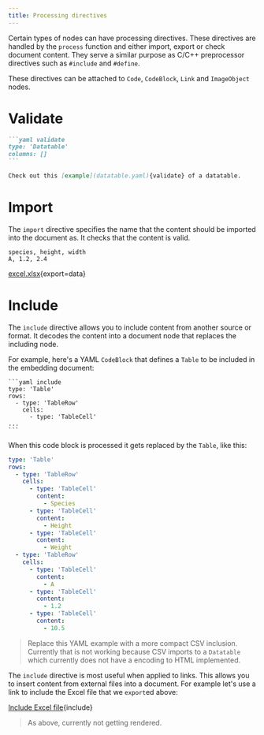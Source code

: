 ```yaml
---
title: Processing directives
---
```


Certain types of nodes can have processing directives. These directives are handled by the `process` function and either import, export or check document content. They serve a similar purpose as C/C++ preprocessor directives such as `#include` and `#define`.

These directives can be attached to `Code`, `CodeBlock`, `Link` and `ImageObject` nodes.

# Validate

````md validate
```yaml validate
type: 'Datatable'
columns: []
```
````

```md validate
Check out this [example](datatable.yaml){validate} of a datatable.
```

# Import

The `import` directive specifies the name that the content should be imported into the document as. It checks that the content is valid.

```csv import=data
species, height, width
A, 1.2, 2.4
```

[excel.xlsx](excel.xlsx){export=data}

# Include

The `include` directive allows you to include content from another source or format. It decodes the content into a document node that replaces the including node.

For example, here's a YAML `CodeBlock` that defines a `Table` to be included in the embedding document:

````
```yaml include
type: 'Table'
rows:
  - type: 'TableRow'
    cells:
      - type: 'TableCell'
...
```
````

When this code block is processed it gets replaced by the `Table`, like this:

```yaml include
type: 'Table'
rows:
  - type: 'TableRow'
    cells:
      - type: 'TableCell'
        content:
          - Species
      - type: 'TableCell'
        content:
          - Height
      - type: 'TableCell'
        content:
          - Weight
  - type: 'TableRow'
    cells:
      - type: 'TableCell'
        content:
          - A
      - type: 'TableCell'
        content:
          - 1.2
      - type: 'TableCell'
        content:
          - 10.5
```

> Replace this YAML example with a more compact CSV inclusion. Currently that is not working because CSV imports to a `Datatable` which currently does not have a encoding to HTML implemented.

The `include` directive is most useful when applied to links. This allows you to insert content from external files into a document. For example let's use a link to include the Excel file that we `export`ed above:

[Include Excel file](excel.xlsx){include}

> As above, currently not getting rendered.
